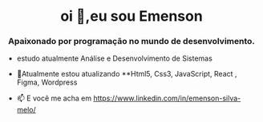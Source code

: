 <h1 align="center">oi 👋,eu sou Emenson</h1>
<h3 align="center">Apaixonado por programação no mundo de desenvolvimento.</h3>

- estudo atualmente Análise e Desenvolvimento de Sistemas 
- 🌱Atualmente estou atualizando **Html5, Css3, JavaScript, React , Figma, Wordpress

  

- 📫 E você me acha em https://www.linkedin.com/in/emenson-silva-melo/



